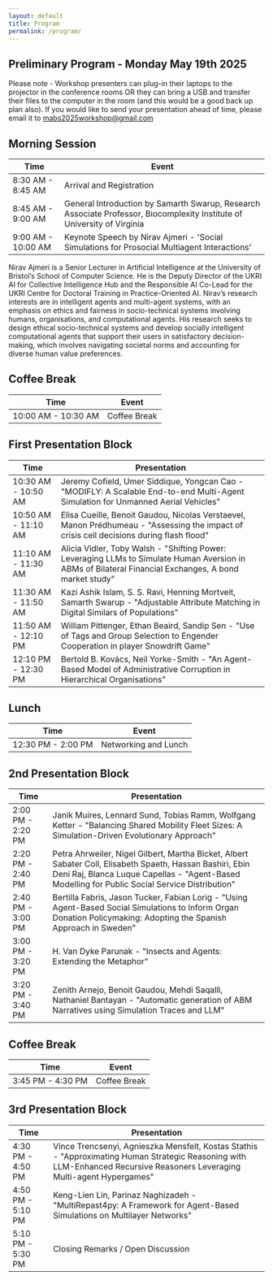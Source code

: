 ```yaml
---
layout: default
title: Program
permalink: /program/
---
```


## Preliminary Program - Monday May 19th 2025

Please note - Workshop presenters can plug-in their laptops to the projector in the conference rooms OR they can bring a USB and transfer their files to the computer in the room (and this would be a good back up plan also). If you would like to send your presentation ahead of time, please email it to mabs2025workshop@gmail.com   

## Morning Session

| Time            | Event                                                                 |
|-----------------|-----------------------------------------------------------------------|
| 8:30 AM - 8:45 AM | Arrival and Registration                                              |
| 8:45 AM - 9:00 AM | General Introduction by Samarth Swarup, Research Associate Professor, Biocomplexity Institute of  University of Virginia |
| 9:00 AM - 10:00 AM | Keynote Speech by Nirav Ajmeri - 'Social Simulations for Prosocial Multiagent Interactions’|


Nirav Ajmeri is a Senior Lecturer in Artificial Intelligence at the University of Bristol’s School of Computer Science. He is the Deputy Director of the UKRI AI for Collective Intelligence Hub and the Responsible AI Co-Lead for the UKRI Centre for Doctoral Training in Practice-Oriented AI. Nirav’s research interests are in intelligent agents and multi-agent systems, with an emphasis on ethics and fairness in socio-technical systems involving humans, organisations, and computational agents. His research seeks to design ethical socio-technical systems and develop socially intelligent computational agents that support their users in satisfactory decision-making, which involves navigating societal norms and accounting for diverse human value preferences.     


## Coffee Break

| Time            | Event                    |
|-----------------|--------------------------|
| 10:00 AM - 10:30 AM | Coffee Break             |


## First Presentation Block

| Time            | Presentation                                                                 |
|-----------------|------------------------------------------------------------------------------|
| 10:30 AM - 10:50 AM | Jeremy Cofield, Umer Siddique, Yongcan Cao - "MODIFLY: A Scalable End-to-end Multi-Agent Simulation for Unmanned Aerial Vehicles" |
| 10:50 AM - 11:10 AM | Elisa Cueille, Benoit Gaudou, Nicolas Verstaevel, Manon Prédhumeau - "Assessing the impact of crisis cell decisions during flash flood" |
| 11:10 AM - 11:30 AM | Alicia Vidler, Toby Walsh - "Shifting Power: Leveraging LLMs to Simulate Human Aversion in ABMs of Bilateral Financial Exchanges, A bond market study" |
| 11:30 AM - 11:50 AM | Kazi Ashik Islam, S. S. Ravi, Henning Mortveit, Samarth Swarup - "Adjustable Attribute Matching in Digital Similars of Populations" |
| 11:50 AM - 12:10 PM | William Pittenger, Ethan Beaird, Sandip Sen - "Use of Tags and Group Selection to Engender Cooperation in player Snowdrift Game" |
| 12:10 PM - 12:30 PM | Bertold B. Kovács, Neil Yorke-Smith - "An Agent-Based Model of Administrative Corruption in Hierarchical Organisations" |


## Lunch

| Time            | Event   |
|-----------------|---------|
| 12:30 PM - 2:00 PM | Networking and Lunch   |


## 2nd Presentation Block

| Time            | Presentation                                                                 |
|-----------------|------------------------------------------------------------------------------|
| 2:00 PM - 2:20 PM | Janik Muires, Lennard Sund, Tobias Ramm, Wolfgang Ketter - "Balancing Shared Mobility Fleet Sizes: A Simulation-Driven Evolutionary Approach" |
| 2:20 PM - 2:40 PM | Petra Ahrweiler, Nigel Gilbert, Martha Bicket, Albert Sabater Coll, Elisabeth Spaeth, Hassan Bashiri, Ebin Deni Raj, Blanca Luque Capellas - "Agent-Based Modelling for Public Social Service Distribution" |
| 2:40 PM - 3:00 PM | Bertilla Fabris, Jason Tucker, Fabian Lorig - "Using Agent-Based Social Simulations to Inform Organ Donation Policymaking: Adopting the Spanish Approach in Sweden" |
| 3:00 PM - 3:20 PM | H. Van Dyke Parunak - "Insects and Agents: Extending the Metaphor" |
| 3:20 PM - 3:40 PM | Zenith Arnejo, Benoit Gaudou, Mehdi Saqalli, Nathaniel Bantayan - "Automatic generation of ABM Narratives using Simulation Traces and LLM" |




## Coffee Break

| Time            | Event                    |
|-----------------|--------------------------|
| 3:45 PM - 4:30 PM | Coffee Break             |



## 3rd Presentation Block

| Time            | Presentation                                                                 |
|-----------------|------------------------------------------------------------------------------|
| 4:30 PM - 4:50 PM | Vince Trencsenyi, Agnieszka Mensfelt, Kostas Stathis - "Approximating Human Strategic Reasoning with LLM-Enhanced Recursive Reasoners Leveraging Multi-agent Hypergames" |
| 4:50 PM - 5:10 PM | Keng-Lien Lin, Parinaz Naghizadeh - "MultiRepast4py: A Framework for Agent-Based Simulations on Multilayer Networks" |
| 5:10 PM - 5:30 PM | Closing Remarks / Open Discussion |



